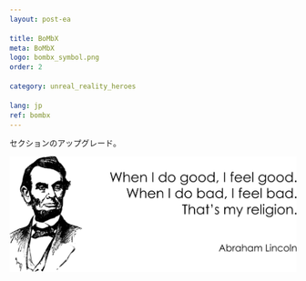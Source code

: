 ```yaml
---
layout: post-ea

title: BoMbX
meta: BoMbX
logo: bombx_symbol.png
order: 2

category: unreal_reality_heroes

lang: jp
ref: bombx
---
```


セクションのアップグレード。

<a data-fancybox="gallery" href="/img/programming/Lincoln.png"><img src="/img/programming/Lincoln.png" alt=""></a>
